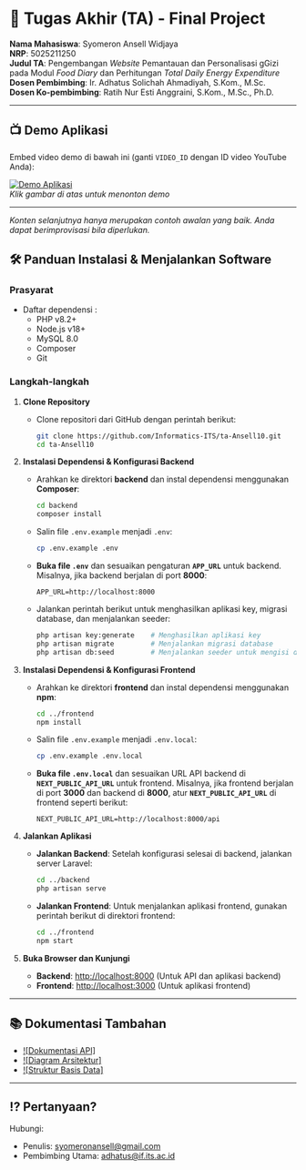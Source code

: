 # 🏁 Tugas Akhir (TA) - Final Project

**Nama Mahasiswa**: Syomeron Ansell Widjaya <br>
**NRP**: 5025211250 <br>
**Judul TA**: Pengembangan *Website* Pemantauan dan Personalisasi gGizi pada Modul *Food Diary* dan Perhitungan *Total Daily Energy Expenditure* <br>
**Dosen Pembimbing**: Ir. Adhatus Solichah Ahmadiyah, S.Kom., M.Sc. <br>
**Dosen Ko-pembimbing**: Ratih Nur Esti Anggraini, S.Kom., M.Sc., Ph.D. <br>

---

## 📺 Demo Aplikasi  
Embed video demo di bawah ini (ganti `VIDEO_ID` dengan ID video YouTube Anda):  

[![Demo Aplikasi](https://i.ytimg.com/vi/zIfRMTxRaIs/maxresdefault.jpg)](https://www.youtube.com/watch?v=VIDEO_ID)  
*Klik gambar di atas untuk menonton demo*

---

*Konten selanjutnya hanya merupakan contoh awalan yang baik. Anda dapat berimprovisasi bila diperlukan.*

## 🛠 Panduan Instalasi & Menjalankan Software  

### Prasyarat  
- Daftar dependensi :
  - PHP v8.2+
  - Node.js v18+
  - MySQL 8.0
  - Composer
  - Git

### Langkah-langkah
1. **Clone Repository**
   - Clone repositori dari GitHub dengan perintah berikut:
     ```bash
     git clone https://github.com/Informatics-ITS/ta-Ansell10.git
     cd ta-Ansell10
     ```

2. **Instalasi Dependensi & Konfigurasi Backend**
   - Arahkan ke direktori **backend** dan instal dependensi menggunakan **Composer**:
     ```bash
     cd backend
     composer install
     ```
   - Salin file `.env.example` menjadi `.env`:
     ```bash
     cp .env.example .env
     ```
   - **Buka file `.env`** dan sesuaikan pengaturan **`APP_URL`** untuk backend. Misalnya, jika backend berjalan di port **8000**:
     ```env
     APP_URL=http://localhost:8000
     ```
   - Jalankan perintah berikut untuk menghasilkan aplikasi key, migrasi database, dan menjalankan seeder:
     ```bash
     php artisan key:generate    # Menghasilkan aplikasi key
     php artisan migrate         # Menjalankan migrasi database
     php artisan db:seed         # Menjalankan seeder untuk mengisi database dengan data default
     ```

3. **Instalasi Dependensi & Konfigurasi Frontend**
   - Arahkan ke direktori **frontend** dan instal dependensi menggunakan **npm**:
     ```bash
     cd ../frontend
     npm install
     ```
   - Salin file `.env.example` menjadi `.env.local`:
     ```bash
     cp .env.example .env.local
     ```
   - **Buka file `.env.local`** dan sesuaikan URL API backend di **`NEXT_PUBLIC_API_URL`** untuk frontend. Misalnya, jika frontend berjalan di port **3000** dan backend di **8000**, atur **`NEXT_PUBLIC_API_URL`** di frontend seperti berikut:
     ```env
     NEXT_PUBLIC_API_URL=http://localhost:8000/api
     ```

4. **Jalankan Aplikasi**
   - **Jalankan Backend**:
     Setelah konfigurasi selesai di backend, jalankan server Laravel:
     ```bash
     cd ../backend
     php artisan serve
     ```
   - **Jalankan Frontend**:
     Untuk menjalankan aplikasi frontend, gunakan perintah berikut di direktori frontend:
     ```bash
     cd ../frontend
     npm start
     ```

5. **Buka Browser dan Kunjungi**
   - **Backend**: [http://localhost:8000](http://localhost:8000) (Untuk API dan aplikasi backend)
   - **Frontend**: [http://localhost:3000](http://localhost:3000) (Untuk aplikasi frontend)

---

## 📚 Dokumentasi Tambahan

- [![Dokumentasi API]](docs/api.md)
- [![Diagram Arsitektur]](docs/architecture.png)
- [![Struktur Basis Data]](docs/database_schema.sql)

---

## ⁉️ Pertanyaan?

Hubungi: 
- Penulis: syomeronansell@gmail.com
- Pembimbing Utama: adhatus@if.its.ac.id
